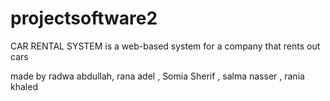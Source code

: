 # projectsoftware2
CAR RENTAL SYSTEM is a web-based system for a company that rents out cars 

made by radwa abdullah, rana adel , Somia Sherif , salma nasser , rania khaled

  
